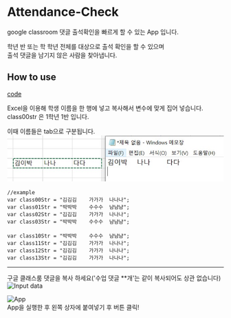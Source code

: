 # Attendance-Check
google classroom 댓글 출석확인을 빠르게 할 수 있는 App 입니다.

학년 반 또는 학 학년 전체를 대상으로 출석 확인을 할 수 있으며  
출석 댓글을 남기지 않은 사람을 찾아냅니다.  


## How to use
[code](/client/WindowsFormsApp1/SchoolService.cs)  

Excel을 이용해 학생 이름을 한 행에 넣고 복사해서 변수에 맞게 집어 넣습니다. class00str 은 1학년 1반 입니다.  

이때 이름들은 tab으로 구분됩니다.  
![name](name.jpg)  
```
//example
var class00Str = "김김김    가가가  나나나";
var class01Str = "박박박    수수수  냠냠냠";
var class02Str = "김김김    가가가  나나나";
var class03Str = "박박박    수수수  냠냠냠";

var class10Str = "박박박    수수수  냠냠냠";
var class11Str = "김김김    가가가  나나나";
var class12Str = "김김김    가가가  나나나";
var class13Str = "김김김    가가가  나나나";
```
---
구글 클래스룸 댓글을 복사 하세요('수업 댓글 **개'는 같이 복사되어도 상관 없습니다)  
![Input data](InputData.png)  

![App](App.png)  
App을 실행한 후 왼쪽 상자에 붙여넣기 후 버튼 클릭! 
